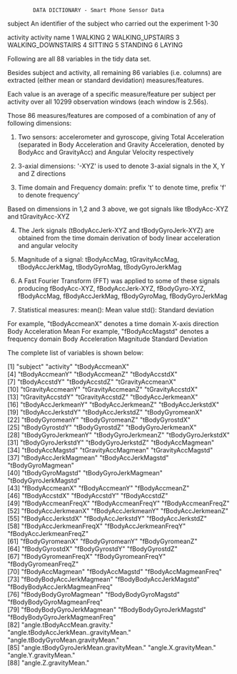             DATA DICTIONARY - Smart Phone Sensor Data

subject     An identifier of the subject who carried out the experiment 
            1-30

activity    activity name
            1 WALKING
            2 WALKING_UPSTAIRS
            3 WALKING_DOWNSTAIRS
            4 SITTING
            5 STANDING
            6 LAYING

Following are all 88 variables in the tidy data set. 

Besides subject and activity, all remaining 86 variables (i.e. columns) are extracted (either mean or standard devidation) measures/features. 

Each value is an average of a specific measure/feature per subject per activity over all 10299 observation windows (each window is 2.56s).

Those 86 measures/features are composed of a combination of any of following dimensions:

1. Two sensors: accelerometer and gyroscope, giving Total Acceleration (separated in Body Acceleration and Gravity Acceleration, denoted by BodyAcc and GravityAcc) and Angular Velocity respectively

2. 3-axial dimensions: '-XYZ' is used to denote 3-axial signals in the X, Y and Z directions

3. Time domain and Frequency domain: prefix 't' to denote time, prefix 'f' to denote frequency'

Based on dimensions in 1,2 and 3 above, we got signals like tBodyAcc-XYZ and tGravityAcc-XYZ

4. The Jerk signals (tBodyAccJerk-XYZ and tBodyGyroJerk-XYZ) are obtained from the time domain derivation of body linear acceleration and angular velocity

5. Magnitude of a signal: tBodyAccMag, tGravityAccMag, tBodyAccJerkMag, tBodyGyroMag, tBodyGyroJerkMag

6. A Fast Fourier Transform (FFT) was applied to some of these signals producing fBodyAcc-XYZ, fBodyAccJerk-XYZ, fBodyGyro-XYZ, fBodyAccMag, fBodyAccJerkMag, fBodyGyroMag, fBodyGyroJerkMag

7. Statistical measures: 
            mean(): Mean value
            std(): Standard deviation


For example, "tBodyAccmeanX" denotes a time domain X-axis direction Body Acceleration Mean 
For example, "fBodyAccMagstd" denotes a frequency domain Body Acceleration Magnitude Standard Deviation 

The complete list of variables is shown below:


[1] "subject"                              "activity"                             "tBodyAccmeanX"                       
[4] "tBodyAccmeanY"                        "tBodyAccmeanZ"                        "tBodyAccstdX"                        
[7] "tBodyAccstdY"                         "tBodyAccstdZ"                         "tGravityAccmeanX"                    
[10] "tGravityAccmeanY"                     "tGravityAccmeanZ"                     "tGravityAccstdX"                     
[13] "tGravityAccstdY"                      "tGravityAccstdZ"                      "tBodyAccJerkmeanX"                   
[16] "tBodyAccJerkmeanY"                    "tBodyAccJerkmeanZ"                    "tBodyAccJerkstdX"                    
[19] "tBodyAccJerkstdY"                     "tBodyAccJerkstdZ"                     "tBodyGyromeanX"                      
[22] "tBodyGyromeanY"                       "tBodyGyromeanZ"                       "tBodyGyrostdX"                       
[25] "tBodyGyrostdY"                        "tBodyGyrostdZ"                        "tBodyGyroJerkmeanX"                  
[28] "tBodyGyroJerkmeanY"                   "tBodyGyroJerkmeanZ"                   "tBodyGyroJerkstdX"                   
[31] "tBodyGyroJerkstdY"                    "tBodyGyroJerkstdZ"                    "tBodyAccMagmean"                     
[34] "tBodyAccMagstd"                       "tGravityAccMagmean"                   "tGravityAccMagstd"                   
[37] "tBodyAccJerkMagmean"                  "tBodyAccJerkMagstd"                   "tBodyGyroMagmean"                    
[40] "tBodyGyroMagstd"                      "tBodyGyroJerkMagmean"                 "tBodyGyroJerkMagstd"                 
[43] "fBodyAccmeanX"                        "fBodyAccmeanY"                        "fBodyAccmeanZ"                       
[46] "fBodyAccstdX"                         "fBodyAccstdY"                         "fBodyAccstdZ"                        
[49] "fBodyAccmeanFreqX"                    "fBodyAccmeanFreqY"                    "fBodyAccmeanFreqZ"                   
[52] "fBodyAccJerkmeanX"                    "fBodyAccJerkmeanY"                    "fBodyAccJerkmeanZ"                   
[55] "fBodyAccJerkstdX"                     "fBodyAccJerkstdY"                     "fBodyAccJerkstdZ"                    
[58] "fBodyAccJerkmeanFreqX"                "fBodyAccJerkmeanFreqY"                "fBodyAccJerkmeanFreqZ"               
[61] "fBodyGyromeanX"                       "fBodyGyromeanY"                       "fBodyGyromeanZ"                      
[64] "fBodyGyrostdX"                        "fBodyGyrostdY"                        "fBodyGyrostdZ"                       
[67] "fBodyGyromeanFreqX"                   "fBodyGyromeanFreqY"                   "fBodyGyromeanFreqZ"                  
[70] "fBodyAccMagmean"                      "fBodyAccMagstd"                       "fBodyAccMagmeanFreq"                 
[73] "fBodyBodyAccJerkMagmean"              "fBodyBodyAccJerkMagstd"               "fBodyBodyAccJerkMagmeanFreq"         
[76] "fBodyBodyGyroMagmean"                 "fBodyBodyGyroMagstd"                  "fBodyBodyGyroMagmeanFreq"            
[79] "fBodyBodyGyroJerkMagmean"             "fBodyBodyGyroJerkMagstd"              "fBodyBodyGyroJerkMagmeanFreq"        
[82] "angle.tBodyAccMean.gravity."          "angle.tBodyAccJerkMean..gravityMean." "angle.tBodyGyroMean.gravityMean."    
[85] "angle.tBodyGyroJerkMean.gravityMean." "angle.X.gravityMean."                 "angle.Y.gravityMean."                
[88] "angle.Z.gravityMean."  

